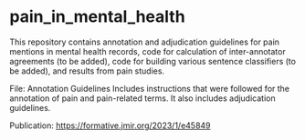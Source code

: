 # pain_in_mental_health

This repository contains annotation and adjudication guidelines for pain mentions in mental health records, code for calculation of inter-annotator agreements (to be added), code for building various sentence classifiers (to be added), and results from pain studies.

File: Annotation Guidelines
Includes instructions that were followed for the annotation of pain and pain-related terms. 
It also includes adjudication guidelines.

Publication: https://formative.jmir.org/2023/1/e45849
